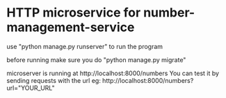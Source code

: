 # HTTP microservice for number-management-service 

use "python manage.py runserver" to run the program

before running make sure you do "python manage.py migrate"

microserver is running at http://localhost:8000/numbers
You can test it by sending requests with the url
eg:
   http://localhost:8000/numbers?url="YOUR_URL"
 
